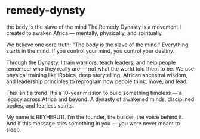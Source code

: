 # remedy-dynsty
the body is the slave of the mind
The Remedy Dynasty is a movement I created to awaken Africa — mentally, physically, and spiritually.

We believe one core truth: "The body is the slave of the mind."
Everything starts in the mind. If you control your mind, you control your destiny.

Through the Dynasty, I train warriors, teach leaders, and help people remember who they really are — not what the world told them to be.
We use physical training like iRobics, deep storytelling, African ancestral wisdom, and leadership principles to reprogram how people think, move, and lead.

This isn’t a trend.
It’s a 10-year mission to build something timeless — a legacy across Africa and beyond.
A dynasty of awakened minds, disciplined bodies, and fearless spirits.

My name is REYHERU11. I’m the founder, the builder, the voice behind it.
And if this message stirs something in you —
you were never meant to sleep.
